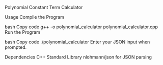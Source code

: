 

Polynomial Constant Term Calculator

Usage
Compile the Program

bash
Copy code
g++ -o polynomial_calculator polynomial_calculator.cpp
Run the Program

bash
Copy code
./polynomial_calculator
Enter your JSON input when prompted.

Dependencies
C++ Standard Library
nlohmann/json for JSON parsing
